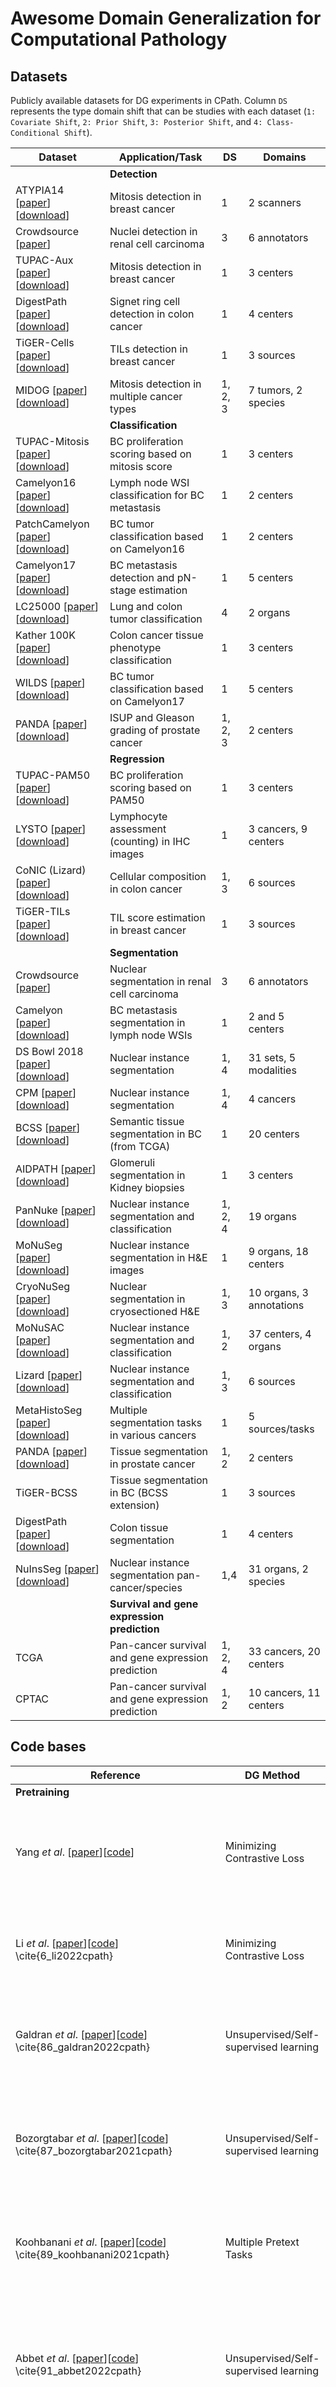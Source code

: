 # Awesome Domain Generalization for Computational Pathology

## Datasets
Publicly available datasets for DG experiments in CPath. Column `DS` represents the type domain shift that can be studies with each dataset (`1: Covariate Shift`, `2: Prior Shift`, `3: Posterior Shift`, and `4: Class-Conditional Shift`).

| Dataset             | Application/Task                                        | DS | Domains                                  |
|---------------------|---------------------------------------------------------|----|------------------------------------------|
|                     |                   **Detection**                         |    |                                          |
| ATYPIA14 [[paper](http://ludo17.free.fr/mitos_atypia_2014/icpr2014_MitosAtypia_DataDescription.pdf)][[download](https://mitos-atypia-14.grand-challenge.org/)]           | Mitosis detection in breast cancer                       | 1  | 2 scanners                               |
| Crowdsource [[paper](https://www.worldscientific.com/doi/epdf/10.1142/9789814644730_0029)]        | Nuclei detection in renal cell carcinoma                | 3  | 6 annotators                             |
| TUPAC-Aux [[paper](https://www.sciencedirect.com/science/article/pii/S1361841518305231)][[download](https://tupac.grand-challenge.org/)]           | Mitosis detection in breast cancer                       | 1  | 3 centers                                |
| DigestPath [[paper](https://www.sciencedirect.com/science/article/pii/S1361841522001323)][[download](https://digestpath2019.grand-challenge.org/)]          | Signet ring cell detection in colon cancer               | 1  | 4 centers                                |
| TiGER-Cells [[paper](https://arxiv.org/abs/2206.11943)][[download](https://tiger.grand-challenge.org/)]        | TILs detection in breast cancer                          | 1  | 3 sources                                |
| MIDOG [[paper]()][[download]()]               | Mitosis detection in multiple cancer types               | 1, 2, 3 | 7 tumors, 2 species                  |
|  |                               **Classification**                           |    |                                          |
| TUPAC-Mitosis [[paper](https://www.sciencedirect.com/science/article/pii/S1361841518305231)][[download](https://tupac.grand-challenge.org/)]       | BC proliferation scoring based on mitosis score          | 1  | 3 centers                                |
| Camelyon16 [[paper](https://jamanetwork.com/journals/jama/article-abstract/2665774)][[download](https://camelyon16.grand-challenge.org/)]           | Lymph node WSI classification for BC metastasis          | 1  | 2 centers                                |
| PatchCamelyon [[paper](https://link.springer.com/chapter/10.1007/978-3-030-00934-2_24)][[download](https://patchcamelyon.grand-challenge.org/)]        | BC tumor classification based on Camelyon16              | 1  | 2 centers                                |
| Camelyon17 [[paper](https://ieeexplore.ieee.org/abstract/document/8447230)][[download](https://camelyon17.grand-challenge.org/)]           | BC metastasis detection and pN-stage estimation          | 1  | 5 centers                                |
| LC25000 [[paper](https://arxiv.org/abs/1912.12142)][[download](https://github.com/tampapath/lung_colon_image_set)]              | Lung and colon tumor classification                     | 4  | 2 organs                                 |
| Kather 100K [[paper](https://journals.plos.org/plosmedicine/article?id=10.1371/journal.pmed.1002730)][[download](https://zenodo.org/records/1214456)]        | Colon cancer tissue phenotype classification            | 1  | 3 centers                                |
| WILDS [[paper](https://arxiv.org/abs/2012.07421)][[download](https://github.com/p-lambda/wilds)]              | BC tumor classification based on Camelyon17              | 1  | 5 centers                                |
| PANDA [[paper](https://www.nature.com/articles/s41591-021-01620-2)][[download](https://panda.grand-challenge.org/)]              | ISUP and Gleason grading of prostate cancer             | 1, 2, 3 | 2 centers                          |
|      |                                   **Regression**                       |    |                                          |
| TUPAC-PAM50 [[paper](https://www.sciencedirect.com/science/article/pii/S1361841518305231)][[download](https://tupac.grand-challenge.org/)]         | BC proliferation scoring based on PAM50                  | 1  | 3 centers                                |
| LYSTO [[paper](https://arxiv.org/abs/2301.06304)][[download](https://lysto.grand-challenge.org/)]              | Lymphocyte assessment (counting) in IHC images           | 1  | 3 cancers, 9 centers                     |
| CoNIC (Lizard) [[paper](https://warwick.ac.uk/fac/cross_fac/tia/data/)][[download](https://arxiv.org/abs/2108.11195)]      | Cellular composition in colon cancer                     | 1, 3 | 6 sources                             |
| TiGER-TILs [[paper](https://arxiv.org/abs/2206.11943)][[download](https://tiger.grand-challenge.org/)]          | TIL score estimation in breast cancer                    | 1  | 3 sources                                |
|     |                            **Segmentation**                             |    |                                          |
| Crowdsource [[paper](https://www.worldscientific.com/doi/epdf/10.1142/9789814644730_0029)]         | Nuclear segmentation in renal cell carcinoma             | 3  | 6 annotators                             |
| Camelyon [[paper]()][[download]()]            | BC metastasis segmentation in lymph node WSIs            | 1  | 2 and 5 centers                          |
| DS Bowl 2018 [[paper](https://www.nature.com/articles/s41592-019-0612-7)][[download](https://www.kaggle.com/c/data-science-bowl-2018)]        | Nuclear instance segmentation                           | 1, 4 | 31 sets, 5 modalities                   |
| CPM [[paper](https://arxiv.org/abs/1810.13230)][[download](https://drive.google.com/drive/folders/1l55cv3DuY-f7-JotDN7N5nbNnjbLWchK)]                 | Nuclear instance segmentation                            | 1, 4 | 4 cancers                                |
| BCSS [[paper]()][[download]()]                | Semantic tissue segmentation in BC (from TCGA)           | 1  | 20 centers                               |
| AIDPATH [[paper]()][[download]()]             | Glomeruli segmentation in Kidney biopsies               | 1  | 3 centers                                |
| PanNuke [[paper](https://arxiv.org/abs/2003.10778)][[download](https://warwick.ac.uk/fac/cross_fac/tia/data/pannuke)]             | Nuclear instance segmentation and classification         | 1, 2, 4 | 19 organs                           |
| MoNuSeg [[paper](https://ieeexplore.ieee.org/document/8880654)][[download](https://monuseg.grand-challenge.org/)]             | Nuclear instance segmentation in H&E images              | 1  | 9 organs, 18 centers                     |
| CryoNuSeg [[paper](https://www.sciencedirect.com/science/article/pii/S0010482521001438)][[download](https://www.kaggle.com/datasets/ipateam/segmentation-of-nuclei-in-cryosectioned-he-images)]           | Nuclear segmentation in cryosectioned H&E                | 1, 3 | 10 organs, 3 annotations                 |
| MoNuSAC [[paper](https://ieeexplore.ieee.org/abstract/document/9446924)][[download](https://monusac-2020.grand-challenge.org/)]             | Nuclear instance segmentation and classification         | 1, 2 | 37 centers, 4 organs                     |
| Lizard [[paper](https://warwick.ac.uk/fac/cross_fac/tia/data/)][[download](https://arxiv.org/abs/2108.11195)]              | Nuclear instance segmentation and classification         | 1, 3 | 6 sources                                |
| MetaHistoSeg [[paper](https://arxiv.org/abs/2109.14754)][[download]()]        | Multiple segmentation tasks in various cancers            | 1  | 5 sources/tasks                          |
| PANDA [[paper](https://www.nature.com/articles/s41591-021-01620-2)][[download](https://panda.grand-challenge.org/)]               | Tissue segmentation in prostate cancer                   | 1, 2 | 2 centers                                |
| TiGER-BCSS        | Tissue segmentation in BC (BCSS extension)               | 1  | 3 sources                                |
| DigestPath [[paper](https://www.sciencedirect.com/science/article/abs/pii/S1361841522001323)][[download](https://digestpath2019.grand-challenge.org/)]          | Colon tissue segmentation                                | 1  | 4 centers                                |
| NuInsSeg [[paper](https://arxiv.org/abs/2308.01760)][[download](https://www.kaggle.com/datasets/ipateam/nuinsseg)]            | Nuclear instance segmentation pan-cancer/species         | 1,4 | 31 organs, 2 species                     |
| |         **Survival and gene expression prediction**                |    |                                          |
| TCGA                | Pan-cancer survival and gene expression prediction       | 1, 2, 4 | 33 cancers, 20 centers             |
| CPTAC               | Pan-cancer survival and gene expression prediction       | 1, 2 | 10 cancers, 11 centers                  |

## Code bases

| Reference | DG Method | Title |
|-----------|-----------|-------|
| **Pretraining** | | |
| Yang *et al*. [[paper](https://www.sciencedirect.com/science/article/pii/S1361841522001864)][[code](https://github.com/easonyang1996/CS-CO)] | Minimizing Contrastive Loss | CS-CO: A Hybrid Self-Supervised Visual Representation Learning Method for H&E-stained Histopathological Images |
| Li *et al*. [[paper](https://conferences.miccai.org/2022/papers/293-Paper1939.html)][[code](https://github.com/junl21/lacl)] \cite{6_li2022cpath} | Minimizing Contrastive Loss | Lesion-Aware Contrastive Representation Learning For Histopathology Whole Slide Images Analysis |
| Galdran *et al*. [[paper]()][[code]()] \cite{86_galdran2022cpath} | Unsupervised/Self-supervised learning | Test Time Transform Prediction for Open Set Histopathological Image Recognition |
| Bozorgtabar *et al*. [[paper]()][[code]()] \cite{87_bozorgtabar2021cpath} | Unsupervised/Self-supervised learning | SOoD: Self-Supervised Out-of-Distribution Detection Under Domain Shift for Multi-Class Colorectal Cancer Tissue Types |
| Koohbanani *et al*. [[paper]()][[code]()] \cite{89_koohbanani2021cpath} | Multiple Pretext Tasks | Self Path: Self Supervision for Classification of Histology Images with Limited Budget of Annotation |
| Abbet *et al*. [[paper]()][[code]()] \cite{91_abbet2022cpath} | Unsupervised/Self-supervised learning | Self-rule to multi-adapt: Generalized multi-source feature learning using unsupervised domain adaptation for colorectal cancer tissue detection |
| Cho *et al*. [[paper]()][[code]()]\cite{117_cho2021cpath} | Unsupervised/Self-supervised learning | Cell Detection in Domain Shift Problem Using Pseudo-Cell-Position Heatmap |
| Chikontwe *et al*. [[paper]()][[code]()]\cite{123_chikontwe2022cpath} | Unsupervised/Self-supervised learning | Weakly supervised segmentation on neural compressed histopathology with self-equivariant regularization |
| Tran *et al*. [[paper]()][[code]()]\cite{142_tran2022cpath} | Minimizing Contrastive Loss | S5CL: Unifying Fully-Supervised, Self-Supervised, and Semi-Supervised Learning Through Hierarchical Contrastive Learning |
| Sikaroudi *et al*. [[paper]()][[code]()]\cite{154_sikaroudi2020cpath} | Unsupervised/Self-supervised learning | Supervision and Source Domain Impact on Representation Learning: A Histopathology Case Study |
| Wang *et al*. [[paper]()][[code]()]\cite{158_wang2022cpath} | Unsupervised/Self-supervised learning | Transformer-based unsupervised contrastive learning for histopathological image classification |
| Kang *et al*. [[paper]()][[code]()]\cite{159_kang2023cpath} | Unsupervised/Self-supervised learning | Benchmarking Self-Supervised Learning on Diverse Pathology Datasets |
| Lazard *et al*. [[paper]()][[code]()]\cite{178_lazard2023cpath} | Contrastive Learning | Giga-SSL: Self-Supervised Learning for Gigapixel Images |
| Vuong *et al*. [[paper]()][[code]()]\cite{180_vuong2023cpath} | Contrastive Learning | IMPaSh: A Novel Domain-Shift Resistant Representation for Colorectal Cancer Tissue Classification |
| Chen *et al*. [[paper]()][[code]()]\cite{194_chen2022cpath} | Unsupervised/Self-supervised learning | Fast and scalable search of whole-slide images via self-supervised deep learning |
| **Meta-Learning** | | |
| Sikaroudi *et al*. [[paper]()][[code]()]\cite{16_sikaroudi2021cpath} | Meta-learning | Magnification Generalization For Histopathology Image Embedding |
| Yuan *et al*. [[paper]()][[code]()]\cite{45_yuan2021cpath} | Meta-learning | MetaHistoSeg: A Python Framework for Meta Learning in Histopathology Image Segmentation |
| **Domain Alignment** | | |
| Sharma *et al*. [[paper]()][[code]()]\cite{19_sharma2022cpath} | Mutual Information | MaNi: Maximizing Mutual Information for Nuclei Cross-Domain Unsupervised Segmentation |
| Boyd *et al*. [[paper]()][[code]()]\cite{31_boyd2022cpath} | Generative Models | Region-guided CycleGANs for Stain Transfer in Whole Slide Images |
| Kather *et al*. [[paper]()][[code]()]\cite{79_kather2019cpath} | Stain Normalization | Deep learning can predict microsatellite instability directly from histology in gastrointestinal cancer |
| Zheng *et al*. [[paper]()][[code]()]\cite{203_zheng2019cpath} | Stain Normalization | Adaptive color deconvolution for histological WSI normalization |
| Sebai *et al*. [[paper]()][[code]()]\cite{80_sebai2020cpath} | Stain Normalization | MaskMitosis: a deep learning framework for fully supervised, weakly supervised, and unsupervised mitosis detection in histopathology images |
| Zhang *et al*. [[paper]()][[code]()]\cite{90_zhang2022cpath} | Minimizing Contrastive Loss | Stain Based Contrastive Co-training for Histopathological Image Analysis |
| Shahban *et al*. [[paper]()][[code]()]\cite{103_shaban2019cpath} | Generative Models | Staingan: Stain Style Transfer for Digital Histological Images |
| Wagner *et al*. [[paper]()][[code]()]\cite{113_wagner2022cpath} | Generative Models | Federated Stain Normalization for Computational Pathology|
| Quiros *et al*. [[paper]()][[code]()]\cite{143_quiros2021cpath} | Domain Adversarial Learning | Adversarial learning of cancer tissue representations |
| Salehi *et al*. [[paper]()][[code]()]\cite{147_salehi2022cpath} | Minimizing the KL Divergence | Unsupervised Cross-Domain Feature Extraction for Single Blood Cell Image Classification |
| Wilm *et al*. [[paper]()][[code]()]\cite{188_wilm2021cpath} | Domain-Adversarial Learning | Domain adversarial retinanet as a reference algorithm for the mitosis domain generalization (midog) challenge |
| Haan *et al*. [[paper]()][[code]()]\cite{193_haan2021cpath} | Generative models | Deep learning-based transformation of H&E stained tissues into special stains |
| Dawood *et al*. [[paper]()][[code]()]\cite{207_dawood2023cpath} | Stain Normalization | Do Tissue Source Sites leave identifiable Signatures in Whole Slide Images beyond staining? | 
| **Data Augmentation** | | |
| Pohjonen *et al*. [[paper]()][[code]()]\cite{29_pohjonen2022cpath} | Data augmentation | Augment like there’s no tomorrow: Consistently performing neural networks for medical imaging  |
| Chang *et al*. [[paper]()][[code]()]\cite{56_chang2021cpath} | Stain Augmentation | Stain Mix-up: Unsupervised Domain Generalization for Histopathology Images |
| Shen *et al*. [[paper]()][[code]()]\cite{57_shen2022cpath} | Stain Augmentation | RandStainNA: Learning Stain-Agnostic Features from Histology Slides by Bridging Stain Augmentation and Normalization |
| Koohbanani *et al*. [[paper]()][[code]()]\cite{59_alemi-koohbanani2020cpath} | Data augmentation | NuClick: A deep learning framework for interactive segmentation of microscopic images  |
| Wang *et al*. [[paper]()][[code]()]\cite{61_wang2023cpath} | Data augmentation |  A generalizable and robust deep learning algorithm for mitosis detection in multicenter breast histopathological images | 
| Lin *et al*. [[paper]()][[code]()]\cite{62_lin2022cpath} | Generative Models | InsMix: Towards Realistic Generative Data Augmentation for Nuclei Instance Segmentation |
| Zhang *et al*. [[paper]()][[code]()]\cite{85_zhang2022cpath} | Data augmentation | Benchmarking the Robustness of Deep Neural Networks to Common Corruptions in Digital Pathology |
| Yamashita *et al*. [[paper]()][[code]()]\cite{92_yamashita2021cpath} | Style Transfer Models | Learning domain-agnostic visual representation for computational pathology using medically-irrelevant style transfer augmentation |
| Falahkheirkhah *et al*. [[paper]()][[code]()]\cite{98_falahkheirkhah2023cpath} | Generative Models | Deepfake Histologic Images for Enhancing Digital Pathology |
| Scalbert *et al*. [[paper]()][[code]()]\cite{102_scalbert2022cpath} | Generative Models | Test-time image-to-image translation ensembling improves out-of-distribution generalization in histopathology |
| Mahmood *et al*. [[paper]()][[code]()]\cite{128_mahmood2020cpath} | Generative Models | Deep Adversarial Training for Multi-Organ Nuclei Segmentation in Histopathology Images |
| Fan *et al*. [[paper]()][[code]()]\cite{141_fan2022cpath} | Generative Models | Fast FF-to-FFPE Whole Slide Image Translation via Laplacian Pyramid and Contrastive Learning |
| Marini *et al*. [[paper]()][[code]()]\cite{148_marini2023cpath} | Stain Augmentation | Data-driven color augmentation for H&E stained images in computational pathology |
| Faryna *et al*. [[paper]()][[code]()]\cite{163_faryna2021cpath} | RandAugment for Histology | Tailoring automated data augmentation to H&E-stained histopathology |
| **Model Design** | | |
| Graham *et al*. [[paper]()][[code]()]\cite{37_graham2020cpath} | Model design | Dense Steerable Filter CNNs for Exploiting Rotational Symmetry in Histology Images |
| Lafarge *et al*. [[paper]()][[code]()]\cite{38_lafarge2021cpath} | Model design | Roto-translation equivariant convolutional networks: Application to histopathology image analysis |
| Zhang *et al*. [[paper]()][[code]()]\cite{40_zhang2022cpath} | Model design | DDTNet: A dense dual-task network for tumor-infiltrating lymphocyte detection and segmentation in histopathological images of breast cancer |
| Graham *et al*. \cite{119_graham2023cpath} | Model Design | One model is all you need: Multi-task learning enables simultaneous histology image segmentation and classification |
| Yu *et al*. \cite{130_yu2023cpath} | Model Design |  Prototypical multiple instance learning for predicting lymph node metastasis of breast cancer from whole-slide pathological images|
| Yaar *et al*. \cite{131_yaar2020cpath} | Model Design | Cross-Domain Knowledge Transfer for Prediction of Chemosensitivity in Ovarian Cancer Patients |
| Tang *et al*. \cite{145_tang2021cpath} | Model Design | Probeable DARTS with Application to Computational Pathology |
| Vuong *et al*. \cite{182_vuong2021cpath} | Model Design | Joint categorical and ordinal learning for cancer grading in pathology images |
| **Learning Disentangled Representations** | | |
| Wagner *et al*. \cite{49_wagner2021cpath} | Generative Models | HistAuGAN: Structure-Preserving Multi-Domain Stain Color Augmentation using Style-Transfer with Disentangled Representations |
| Chikontwe *et al*. \cite{107_chikontwe2022cpath} | Learning disentangled representations | Feature Re-calibration based Multiple Instance Learning for Whole Slide Image Classification |
| **Ensemble Learning** | | |
| Sohail *et al*. [[paper]()][[code]()]\cite{50_sohail2021cpath} | Ensemble learning | Mitotic nuclei analysis in breast cancer histopathology images using deep ensemble classifier |
| **Regularization Strategies** | | |
| Mehrtens *et al*. [[paper]()][[code]()]\cite{138_mehrtens2023cpath} | Regularization Strategies | Benchmarking common uncertainty estimation methods with histopathological images under domain shift and label noise |
| **Other** | | |
| Lu *et al*. [[paper]()][[code]()]\cite{33_lu2022cpath} | Other | Federated learning for computational pathology on gigapixel whole slide images |
| Aubreville *et al*. [[paper]()][[code]()]\cite{190_aubreville2021cpath} | Other | Quantifying the Scanner-Induced Domain Gap in Mitosis Detection |
| Sadafi *et al*. [[paper]()][[code]()]\cite{211_sadafi2023cpath} | Other | A Continual Learning Approach for Cross-Domain White Blood Cell Classification |
